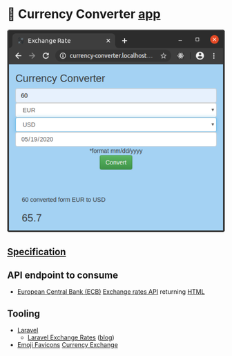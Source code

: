 # 💱 Currency Converter [app](https://en.wikipedia.org/wiki/Application_software)

![currency-converter](./docs/currency-converter.png?raw=true "currency-converter")

## [Specification](https://vebcodex.com/how-to-use-laravel-exchange-rates-api-package)

## API endpoint to consume

- [European Central Bank (ECB)](https://www.ecb.europa.eu) [Exchange rates API](http://exchangeratesapi.io) returning [HTML](https://en.wikipedia.org/wiki/HTML)

## Tooling

- [Laravel](https://github.com/laravel/laravel/blob/master/README.md)
    -  [Laravel Exchange Rates](https://github.com/ash-jc-allen/laravel-exchange-rates) ([blog](https://laravel-news.com/laravel-exchange-rates-api-package))
- [Emoji Favicons](https://favicon.io/emoji-favicons) [Currency Exchange](https://favicon.io/emoji-favicons/currency-exchange)